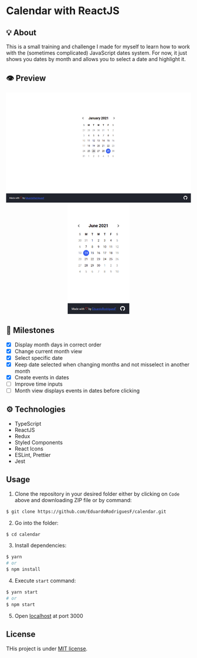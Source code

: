 # Calendar with ReactJS

## 💡 About

This is a small training and challenge I made for myself to learn how to work with the (sometimes complicated) JavaScript dates system.
For now, it just shows you dates by month and allows you to select a date and highlight it.

## 👁️ Preview

<div align="center">
  <img height="300" src="public/preview-desktop.png" alt="Preview Desktop">
  <img height="300" src="public/preview-mobile.png" alt="Preview Desktop">
</div>

## 🏃 Milestones 

- [x] Display month days in correct order
- [x] Change current month view
- [x] Select specific date
- [x] Keep date selected when changing months and not misselect in another month
- [x] Create events in dates
- [ ] Improve time inputs
- [ ] Month view displays events in dates before clicking
## ⚙️ Technologies

- TypeScript
- ReactJS
- Redux
- Styled Components
- React Icons
- ESLint, Prettier
- Jest

## Usage

1. Clone the repository in your desired folder either by clicking on <code>Code</code> above and downloading ZIP file or by command:
```bash
$ git clone https://github.com/EduardoRodriguesF/calendar.git
```

2. Go into the folder:
```bash
$ cd calendar
```

3. Install dependencies:
```bash
$ yarn
# or
$ npm install
```

4. Execute <code>start</code> command:
```bash
$ yarn start
# or
$ npm start
```

5. Open <a href="http://localhost:3000">localhost</a> at port 3000

## License
THis project is under <a href="https://github.com/EduardoRodriguesF/calendar/blob/main/LICENSE">MIT license</a>.